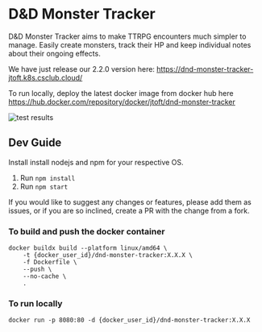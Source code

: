 # D&D Monster Tracker

D&D Monster Tracker aims to make TTRPG encounters much simpler to manage. Easily create monsters, track their HP and keep individual notes about their ongoing effects.

We have just release our 2.2.0 version here: https://dnd-monster-tracker-jtoft.k8s.csclub.cloud/

To run locally, deploy the latest docker image from docker hub here https://hub.docker.com/repository/docker/jtoft/dnd-monster-tracker

![test results](https://github.com/Zinka010/dnd-monster-tracker/blob/main/.github/workflows/node.js.yml/badge.svg)

## Dev Guide

Install install nodejs and npm for your respective OS.

1. Run `npm install`
2. Run `npm start`

If you would like to suggest any changes or features, please add them as issues, or if you are so inclined, create a PR with the change from a fork.

### To build and push the docker container

```
docker buildx build --platform linux/amd64 \
    -t {docker_user_id}/dnd-monster-tracker:X.X.X \
    -f Dockerfile \
    --push \
    --no-cache \
    .
```

### To run locally
```
docker run -p 8080:80 -d {docker_user_id}/dnd-monster-tracker:X.X.X
```
